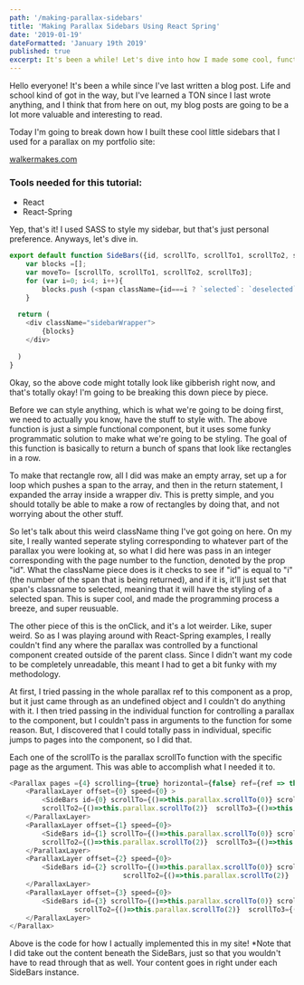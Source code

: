 ```yaml
---
path: '/making-parallax-sidebars'
title: 'Making Parallax Sidebars Using React Spring'
date: '2019-01-19'
dateFormatted: 'January 19th 2019'
published: true
excerpt: It's been a while! Let's dive into how I made some cool, functional sidebars for my Gatsby-developed portfolio, using react-spring!
---
```

<p>Hello everyone! It's been a while since I've last written a blog post. Life and school kind of got in the way, but I've learned a TON since I last wrote anything, and I think that from
here on out, my blog posts are going to be a lot more valuable and interesting to read.</p>
<p>Today I'm going to break down how I built these cool little sidebars that I used for a parallax on my portfolio site: </p> <a href="https://www.walkermakes.com">walkermakes.com</a>
<br>
<h3> Tools needed for this tutorial: </h3>
<ul>
<li>React</li>
<li>React-Spring</li>
</ul>
<p>Yep, that's it! I used SASS to style my sidebar, but that's just personal preference. Anyways, let's dive in. </p>

```javascript
export default function SideBars({id, scrollTo, scrollTo1, scrollTo2, scrollTo3 }) {
    var blocks =[];
    var moveTo= [scrollTo, scrollTo1, scrollTo2, scrollTo3];
    for (var i=0; i<4; i++){
        blocks.push (<span className={id===i ? `selected`: `deselected`} onClick={moveTo[i]}></span>)
    }
    
  return (
    <div className="sidebarWrapper">
        {blocks}
    </div>
    
  )
}
```
<p>
Okay, so the above code might totally look like gibberish right now, and that's totally okay! I'm going to be breaking this down piece by piece. 
</p>
<p>
Before we can style anything, which is what we're going to be doing first, we need to actually you know, have the stuff to style with. The above function is just a simple functional component, but it uses some funky programmatic solution to make what we're going to be styling. The goal of this function is basically to return a bunch of spans that look like rectangles in a row. 
</p>
<p>
To make that rectangle row, all I did was make an empty array, set up a for loop which pushes a span to the array, and then in the return statement, I expanded the array inside a wrapper div. This is pretty simple, and you should totally be able to make a row of rectangles by doing that, and not worrying about the other stuff.
</p>
<p>
So let's talk about this weird className thing I've got going on here. On my site, I really wanted seperate styling corresponding to whatever part of the parallax you were looking at, so what I did here was pass in an integer corresponding with the page number to the function, denoted by the prop "id". What the className piece does is it checks to see if "id" is equal to "i" (the number of the span that is being returned), and if it is, it'll just set that span's classname to selected, meaning that it will have the styling of a selected span. This is super cool, and made the programming process a breeze, and super reusuable.
</p>
<p>
The other piece of this is the onClick, and it's a lot weirder. Like, super weird. So as I was playing around with React-Spring examples, I really couldn't find any where the parallax was controlled by a functional component created outside of the parent class. Since I didn't want my code to be completely unreadable, this meant I had to get a bit funky with my methodology. 
</p>
<p>
At first, I tried passing in the whole parallax ref to this component as a prop, but it just came through as an undefined object and I couldn't do anything with it. I then tried passing in the individual function for controlling a parallax to the component, but I couldn't pass in arguments to the function for some reason. But, I discovered that I could totally pass in individual, specific jumps to pages into the component, so I did that. 
</p>
<p>
Each one of the scrollTo is the parallax scrollTo function with the specific page as the argument. This was able to accomplish what I needed it to. 
</p>

```javascript
<Parallax pages ={4} scrolling={true} horizontal={false} ref={ref => this.parallax = ref}>
    <ParallaxLayer offset={0} speed={0} >
        <SideBars id={0} scrollTo={()=>this.parallax.scrollTo(0)} scrollTo1={()=>this.parallax.scrollTo(1)} 
        scrollTo2={()=>this.parallax.scrollTo(2)}  scrollTo3={()=>this.parallax.scrollTo(3)}/>
    </ParallaxLayer>
    <ParallaxLayer offset={1} speed={0}>
        <SideBars id={1} scrollTo={()=>this.parallax.scrollTo(0)} scrollTo1={()=>this.parallax.scrollTo(1)} 
        scrollTo2={()=>this.parallax.scrollTo(2)}  scrollTo3={()=>this.parallax.scrollTo(3)}/>
    </ParallaxLayer>
    <ParallaxLayer offset={2} speed={0}>
        <SideBars id={2} scrollTo={()=>this.parallax.scrollTo(0)} scrollTo1={()=>this.parallax.scrollTo(1)} 
                            scrollTo2={()=>this.parallax.scrollTo(2)}  scrollTo3={()=>this.parallax.scrollTo(3)}/>
    </ParallaxLayer>
    <ParallaxLayer offset={3} speed={0}>
        <SideBars id={3} scrollTo={()=>this.parallax.scrollTo(0)} scrollTo1={()=>this.parallax.scrollTo(1)} 
                scrollTo2={()=>this.parallax.scrollTo(2)}  scrollTo3={()=>this.parallax.scrollTo(3)}/>
    </ParallaxLayer>
</Parallax>
```

<p>
Above is the code for how I actually implemented this in my site! *Note that I did take out the content beneath the SideBars, just so that you wouldn't have to read through that as well. Your content goes in right under each SideBars instance. 
</p>